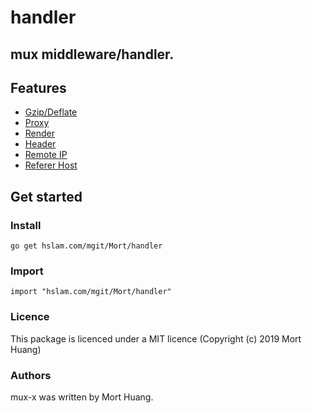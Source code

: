 # handler
## mux middleware/handler.

## Features

* [Gzip/Deflate](https://hslam.com/mgit/Mort/handler/src/master/compress "compress")
* [Proxy](https://hslam.com/mgit/Mort/handler/src/master/proxy "proxy")
* [Render](https://hslam.com/mgit/Mort/handler/src/master/render "render")
* [Header](https://hslam.com/mgit/Mort/handler/src/master/header "header")
* [Remote IP](https://hslam.com/mgit/Mort/handler/src/master/remote "remote")
* [Referer Host](https://hslam.com/mgit/Mort/handler/src/master/referer "referer")

## Get started

### Install
```
go get hslam.com/mgit/Mort/handler
```
### Import
```
import "hslam.com/mgit/Mort/handler"
```

### Licence
This package is licenced under a MIT licence (Copyright (c) 2019 Mort Huang)


### Authors
mux-x was written by Mort Huang.


